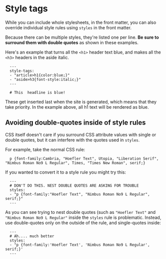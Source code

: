 # Style tags

While you can include whole stylesheets, in the front
matter, you can also override individual style rules
using `styles` in the front matter.

Because there can be multiple styles, they're listed
one per line.  **Be sure to surround them with double
quotes** as shown in these examples.

Here's an example that turns all the `<h1>` header text blue,
and makes all the `<h3>` headers in the aside italic.

      ---
      style-tags:
      - "article>h1{color:blue;}"
      - "aside>h3{font-style:italic;}"
      ---

      # This  headline is blue!


These get inserted last when the site is generated, which means that they
take priority. In the example above, all h1 text will be rendered
as blue.


## Avoiding double-quotes inside of style rules

CSS itself doesn't care if you surround CSS attribute values with single or double quotes, 
but it can interfere with the quotes used in `styles`. 

For example, take the normal CSS rule:

      p {font-family:Cambria, "Hoefler Text", Utopia, "Liberation Serif", "Nimbus Roman No9 L Regular", Times, "Times New Roman", serif;}


If you wanted to convert it to a style rule you might try this:


      ---
      # DON'T DO THIS. NEST DOUBLE QUOTES ARE ASKING FOR TROUBLE
      styles:
      - "p {font-family:"Hoefler Text", "Nimbus Roman No9 L Regular", serif;}"
      ---


As you can see trying to nest double quotes (such as `"Hoefler Text"` and `"Nimbus Roman No9 L Regular"`
inside the `styles` rule is problematic. Instead, use double-quotes only 
on the outside of the rule, and single-quotes inside:

      ---
      # Ah.... much better
      styles:
      - "p {font-family:'Hoefler Text', 'Nimbus Roman No9 L Regular', serif;}'
      ---


